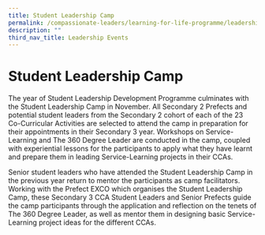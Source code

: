 ```yaml
---
title: Student Leadership Camp
permalink: /compassionate-leaders/learning-for-life-programme/leadership-events/student-leadership-camp/
description: ""
third_nav_title: Leadership Events
---
```

# **Student Leadership Camp**

The year of Student Leadership Development Programme culminates with the Student Leadership Camp in November. All Secondary 2 Prefects and potential student leaders from the Secondary 2 cohort of each of the 23 Co-Curricular Activities are selected to attend the camp in preparation for their appointments in their Secondary 3 year. Workshops on Service-Learning and The 360 Degree Leader are conducted in the camp, coupled with experiential lessons for the participants to apply what they have learnt and prepare them in leading Service-Learning projects in their CCAs.

Senior student leaders who have attended the Student Leadership Camp in the previous year return to mentor the participants as camp facilitators. Working with the Prefect EXCO which organises the Student Leadership Camp, these Secondary 3 CCA Student Leaders and Senior Prefects guide the camp participants through the application and reflection on the tenets of The 360 Degree Leader, as well as mentor them in designing basic Service-Learning project ideas for the different CCAs.